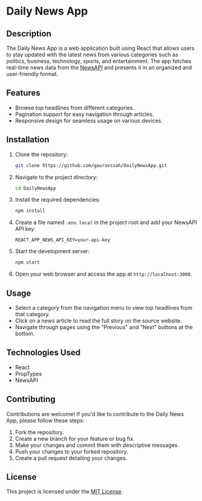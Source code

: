 # Daily News App



## Description

The Daily News App is a web application built using React that allows users to stay updated with the latest news from various categories such as politics, business, technology, sports, and entertainment. The app fetches real-time news data from the [NewsAPI](https://newsapi.org/) and presents it in an organized and user-friendly format.

## Features

- Browse top headlines from different categories.
- Pagination support for easy navigation through articles.
- Responsive design for seamless usage on various devices.



## Installation

1. Clone the repository:
   ```sh
   git clone https://github.com/gauravssah/DailyNewsApp.git
   ```

2. Navigate to the project directory:
   ```sh
   cd DailyNewsApp
   ```

3. Install the required dependencies:
   ```sh
   npm install
   ```

4. Create a file named `.env.local` in the project root and add your NewsAPI API key:
   ```env
   REACT_APP_NEWS_API_KEY=your-api-key
   ```

5. Start the development server:
   ```sh
   npm start
   ```

6. Open your web browser and access the app at `http://localhost:3000`.

## Usage

- Select a category from the navigation menu to view top headlines from that category.
- Click on a news article to read the full story on the source website.
- Navigate through pages using the "Previous" and "Next" buttons at the bottom.

## Technologies Used

- React
- PropTypes
- NewsAPI

## Contributing

Contributions are welcome! If you'd like to contribute to the Daily News App, please follow these steps:

1. Fork the repository.
2. Create a new branch for your feature or bug fix.
3. Make your changes and commit them with descriptive messages.
4. Push your changes to your forked repository.
5. Create a pull request detailing your changes.

## License

This project is licensed under the [MIT License](LICENSE).

